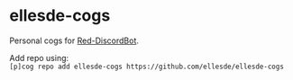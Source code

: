 # ellesde-cogs
Personal cogs for [Red-DiscordBot](https://github.com/Twentysix26/Red-DiscordBot).

Add repo using:  
`[p]cog repo add ellesde-cogs https://github.com/ellesde/ellesde-cogs`